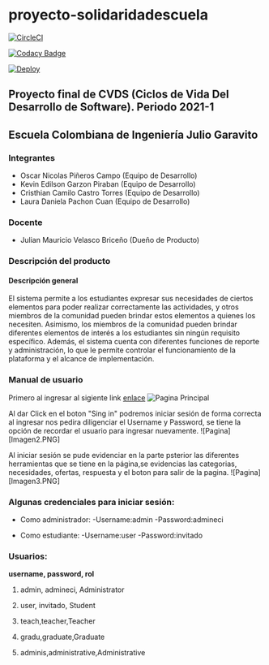 # proyecto-solidaridadescuela
[![CircleCI](https://img.shields.io/circleci/build/gh/CODECVDS/proyecto-solidaridadescuela)](https://app.circleci.com/pipelines/github/CODECVDS/proyecto-solidaridadescuela)

[![Codacy Badge](https://app.codacy.com/project/badge/Grade/67a58da9f61d4c119880734d1fca22e5)](https://www.codacy.com/gh/CODECVDS/proyecto-solidaridadescuela/dashboard?utm_source=github.com&amp;utm_medium=referral&amp;utm_content=CODECVDS/proyecto-solidaridadescuela&amp;utm_campaign=Badge_Grade)

[![Deploy](https://www.herokucdn.com/deploy/button.svg)](https://proyecto-solidaridadescuela.herokuapp.com/)


## Proyecto final de CVDS (Ciclos de Vida Del Desarrollo de Software). Periodo 2021-1

## Escuela Colombiana de Ingeniería Julio Garavito

### Integrantes 

- Oscar Nicolas Piñeros Campo (Equipo de Desarrollo)
- Kevin Edilson Garzon Piraban (Equipo de Desarrollo)
- Cristhian Camilo Castro Torres (Equipo de Desarrollo)
- Laura Daniela Pachon Cuan (Equipo de Desarrollo)

### Docente 

- Julian Mauricio Velasco Briceño (Dueño de Producto)

### Descripción del producto
#### Descripción general

El sistema permite a los estudiantes expresar sus necesidades de ciertos elementos para
poder realizar correctamente las actividades, y otros miembros de la comunidad pueden 
brindar estos elementos a quienes los necesiten. Asimismo, los miembros de la comunidad
pueden brindar diferentes elementos de interés a los estudiantes sin ningún requisito
específico. Además, el sistema cuenta con diferentes funciones de reporte y administración,
lo que le permite controlar el funcionamiento de la plataforma y el alcance de implementación.

### Manual de usuario
Primero al ingresar al sigiente link [enlace](https://proyecto-solidaridadescuela.herokuapp.com/)
![Pagina Principal](\Users\danie\Desktop\CVDS\proyecto-solidaridadescuela\img\ManualUsuario\Imagen1.PNG)

Al dar Click en el boton "Sing in" podremos iniciar sesión de forma correcta al ingresar
nos pedira diligenciar el Username y Password, se tiene la opción de recordar el usuario 
para ingresar nuevamente.
![Pagina][Imagen2.PNG]

Al iniciar sesión se pude evidenciar en la parte psterior las diferentes herramientas que se 
tiene en la página,se evidencias las categorias, necesidades, ofertas, respuesta y el boton 
para salir de la pagina.
![Pagina][Imagen3.PNG]

### Algunas credenciales para iniciar sesión:

* Como administrador:
    -Username:admin 
    -Password:admineci
    
* Como estudiante:
    -Username:user
    -Password:invitado
   

### Usuarios:
**username, password, rol**

1. admin, admineci, Administrator

2. user, invitado, Student

3. teach,teacher,Teacher

4. gradu,graduate,Graduate

5. adminis,administrative,Administrative
